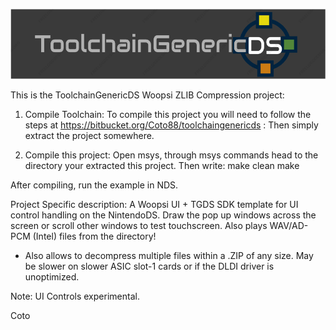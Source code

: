 ![ToolchainGenericDS](img/TGDS-Logo.png)


This is the ToolchainGenericDS Woopsi ZLIB Compression project:

1.	Compile Toolchain:
To compile this project you will need to follow the steps at https://bitbucket.org/Coto88/toolchaingenericds :
Then simply extract the project somewhere.

2.	Compile this project: 
Open msys, through msys commands head to the directory your extracted this project.
Then write:
make clean <enter>
make <enter>

After compiling, run the example in NDS. 

Project Specific description:
A Woopsi UI + TGDS SDK template for UI control handling on the NintendoDS. 
Draw the pop up windows across the screen or scroll other windows to test touchscreen. 
Also plays WAV/AD-PCM (Intel) files from the directory!

- Also allows to decompress multiple files within a .ZIP of any size. 
  May be slower on slower ASIC slot-1 cards or if the DLDI driver is unoptimized.

Note: UI Controls experimental.

Coto